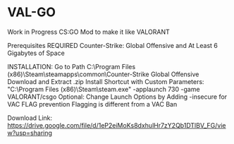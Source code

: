 # VAL-GO
Work in Progress CS:GO Mod to make it like VALORANT 

Prerequisites REQUIRED
Counter-Strike: Global Offensive and
At Least 6 Gigabytes of Space

INSTALLATION:
Go to Path
C:\Program Files (x86)\Steam\steamapps\common\Counter-Strike Global Offensive
Download and Extract .zip
Install Shortcut with Custom Parameters: "C:\Program Files (x86)\Steam\steam.exe" -applaunch 730 -game VALORANT/csgo
Optional: Change Launch Options by Adding -insecure for VAC FLAG prevention
Flagging is different from a VAC Ban


Download Link: https://drive.google.com/file/d/1eP2eiMoKs8dxhulHr7zY2Qb1DTlBV_FG/view?usp=sharing

